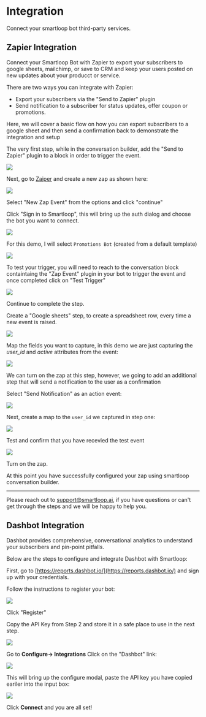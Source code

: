 # Integration

Connect your smartloop bot third-party services.

## Zapier Integration

Connect your Smartloop Bot with Zapier to export your subscribers to google sheets, mailchimp, or save to CRM and keep your users posted on new updates about your producct or service.

There are two ways you can integrate with Zapier:

* Export your subscribers via the "Send to Zapier" plugin
* Send notification to a subscriber for status updates, offer coupon or promotions. 

Here, we will cover a basic flow on how you can export subscribers to a google sheet and then send a confirmation back to demonstrate the integration and setup

The very first step, while in the conversation builder, add the "Send to Zapier" plugin to a block in order to trigger the event.

![](./send-to-zap.png)

Next, go to [Zaiper](https://zapier.com) and create a new zap as shown here:

![](./new-zap.png)

Select "New Zap Event" from the options and click "continue"

Click "Sign in to Smartloop", this will bring up the auth dialog and choose the bot you want to connect.

![](./sign-in.png)

For this demo, I will select `Promotions Bot` (created from a default template)

![](./select-bot.png)

To test your trigger, you will need to reach to the conversation block containtaing the "Zap Event" plugin in your bot to trigger the event and once completed click on "Test Trigger"

![](./success.png)

Continue to complete the step.

Create a "Google sheets" step, to create a spreadsheet row, every time a new event is raised. 

![](./sheet1.png)

Map the fields you want to capture, in this demo we are just capturing the *user_id* and *active* attributes from the event:

![](./zap-step2.png)

We can turn on the zap at this step, however, we going to add an additional step that will send a notification to the user as a confirmation

Select "Send Notification" as an action event:

![](./action-event.png)

Next, create a map to the `user_id` we captured in step one:

![](./map-from-step1.png)


Test and confirm that you have recevied the test event

![](./test-zap.png)


Turn on the zap. 

At this point you have successfully configured your zap using smartloop conversation builder.

---

Please reach out to [support@smartloop.ai](mailto:support@smartloop.ai), if you have questions or can't get through the steps and we will be happy to help you.


## Dashbot Integration

Dashbot provides comprehensive, conversational analytics to understand your subscribers and pin-point pitfalls. 

Below are the steps to configure and integrate Dashbot with Smartloop:

First,  go to [https://reports.dashbot.io/](https://reports.dashbot.io/) and sign up with your credentials.

Follow the instructions to register your bot:

![](./images/dashbot/step1.png)

Click "Register"

Copy the API Key from Step 2 and store it in a safe place to use in the next step.

![](./images/dashbot/step2.png)


Go to  **Configure-> Integrations**  Click on the "Dashbot" link:

![](./images/dashbot/config.png)


This will bring up the configure modal, paste the API key you have copied eariler into the input box:

![](./images/dashbot/config-modal.png)

Click **Connect** and you are all set!